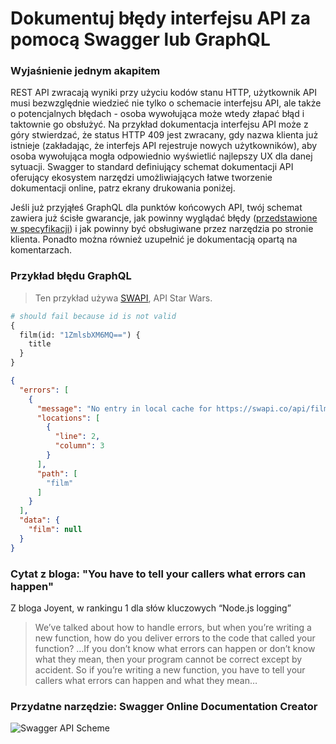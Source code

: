 # Dokumentuj błędy interfejsu API za pomocą Swagger lub GraphQL

### Wyjaśnienie jednym akapitem

REST API zwracają wyniki przy użyciu kodów stanu HTTP, użytkownik API musi bezwzględnie wiedzieć nie tylko o schemacie interfejsu API, ale także o potencjalnych błędach - osoba wywołująca może wtedy złapać błąd i taktownie go obsłużyć. Na przykład dokumentacja interfejsu API może z góry stwierdzać, że status HTTP 409 jest zwracany, gdy nazwa klienta już istnieje (zakładając, że interfejs API rejestruje nowych użytkowników), aby osoba wywołująca mogła odpowiednio wyświetlić najlepszy UX dla danej sytuacji. Swagger to standard definiujący schemat dokumentacji API oferujący ekosystem narzędzi umożliwiających łatwe tworzenie dokumentacji online, patrz ekrany drukowania poniżej.

Jeśli już przyjąłeś GraphQL dla punktów końcowych API, twój schemat zawiera już ścisłe gwarancje, jak powinny wyglądać błędy ([przedstawione w specyfikacji](https://facebook.github.io/graphql/June2018/#sec-Errors)) i jak powinny być obsługiwane przez narzędzia po stronie klienta. Ponadto można również uzupełnić je dokumentacją opartą na komentarzach.

### Przykład błędu GraphQL

> Ten przykład używa [SWAPI](https://graphql.org/swapi-graphql), API Star Wars.

```graphql
# should fail because id is not valid
{
  film(id: "1ZmlsbXM6MQ==") {
    title
  }
}
```

```json
{
  "errors": [
    {
      "message": "No entry in local cache for https://swapi.co/api/films/.../",
      "locations": [
        {
          "line": 2,
          "column": 3
        }
      ],
      "path": [
        "film"
      ]
    }
  ],
  "data": {
    "film": null
  }
}
```

### Cytat z bloga: "You have to tell your callers what errors can happen"

Z bloga Joyent, w rankingu 1 dla słów kluczowych “Node.js logging”

 > We’ve talked about how to handle errors, but when you’re writing a new function, how do you deliver errors to the code that called your function? …If you don’t know what errors can happen or don’t know what they mean, then your program cannot be correct except by accident. So if you’re writing a new function, you have to tell your callers what errors can happen and what they mean…

### Przydatne narzędzie: Swagger Online Documentation Creator

![Swagger API Scheme](/assets/images/swaggerDoc.png "API error handling")
